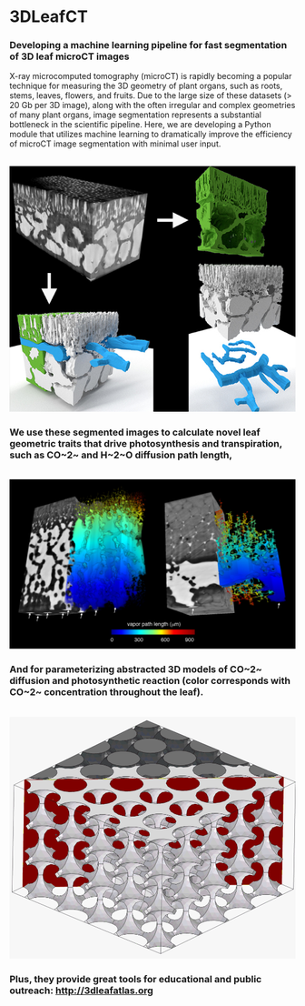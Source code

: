 # 3DLeafCT
### Developing a machine learning pipeline for fast segmentation of 3D leaf microCT images

X-ray microcomputed tomography (microCT) is rapidly becoming a popular technique for measuring the 3D geometry of plant organs, such as roots, stems, leaves, flowers, and fruits. Due to the large size of these datasets (> 20 Gb per 3D image), along with the often irregular and complex geometries of many plant organs, image segmentation represents a substantial bottleneck in the scientific pipeline. Here, we are developing a Python module that utilizes machine learning to dramatically improve the efficiency of microCT image segmentation with minimal user input.

<br> ![Alt text](imgs_readme/Nymphaea_Peelback_Panel.jpg?raw=true "Nymphaea Peelback Panel") <br>

### We use these segmented images to calculate novel leaf geometric traits that drive photosynthesis and transpiration, such as CO~2~ and H~2~O diffusion path length,

<br> ![Alt text](imgs_readme/3DRendering_Tortuosity.jpg?raw=true "3D Rendering Tortuosity") <br>

### And for parameterizing abstracted 3D models of CO~2~ diffusion and photosynthetic reaction (color corresponds with CO~2~ concentration throughout the leaf).<br>

<br> ![Alt text](imgs_readme/CO2_Simulation.gif?raw=true "CO2 Simulation") <br>

### Plus, they provide great tools for educational and public outreach: http://3dleafatlas.org
